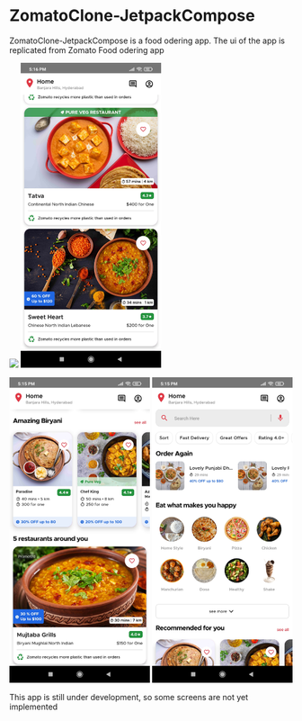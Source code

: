 # ZomatoClone-JetpackCompose

ZomatoClone-JetpackCompose is a food odering app. The ui of the app is replicated from Zomato Food odering app

<p float="center">
  <img src="art/ezgif-4-013d15229d.gif" width="250" />
  <img src="art/1655552958553.jpg" width="250" />
</p>
<p float="center">
   <img src="art/1655552958558.jpg" width="250" />
   <img src="art/1655552958563.jpg" width="250" />
</p>

This app is still under development, so  some screens are not yet implemented

